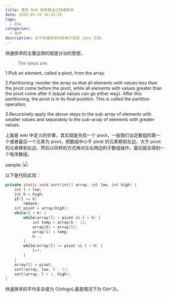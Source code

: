 ```yaml
---
title: 重拾 DSA 排序算法之快速排序
date: 2018-05-29 16:23:15
tags: 
  - DSA
categories:
  - 技术
description: 关于快速排序的简单介绍和 Java 实现。
---
```

快速排序的主要运用的就是分治的思想。

> The steps are:

1.Pick an element, called a pivot, from the array.

2.Partitioning: reorder the array so that all elements with values less than the pivot come before the pivot, while all elements with values greater than the pivot come after it (equal values can go either way). After this partitioning, the pivot is in its final position. This is called the partition operation.

3.Recursively apply the above steps to the sub-array of elements with smaller values and separately to the sub-array of elements with greater values.

上面是 wiki 中定义的步骤，其实就是先找一个 pivot，一般我们设定数组的第一个或者最后一个元素为 pivot，把数组中小于 pivot 的元素移到左边，大于 pivot 的元素移到右边，然后以同样的方式再对左右两边的子数组操作，最后就会得到一个有序数组。

sample:
![](https://upload.wikimedia.org/wikipedia/commons/thumb/a/af/Quicksort-diagram.svg/200px-Quicksort-diagram.svg.png) 


以下是代码实现：
```java
private static void sort(int[] array, int low, int high) {
	int l = low;
	int h = high;
	if(l >= h)
		return;
	int pivot = array[high];
	while(l < h) {
		while(array[l] > pivot && l < h) {
			int temp = array[h - 1];
			array[h] = array[l];
			array[l] = temp;
			h--;
		}
		while(array[l] <= pivot && l < h) {
			l++;
		}
	}
	array[l] = pivot;
	sort(array, low, l - 1);
	sort(array, l + 1, high);
}
```
快速排序的平均复杂度为 O(nlogn),最差情况下为 O(n^2)。

